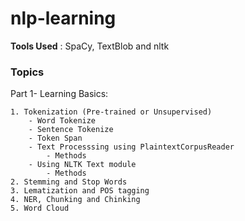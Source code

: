 # nlp-learning

**Tools Used** : SpaCy, TextBlob and nltk

### Topics
Part 1- Learning Basics:

    1. Tokenization (Pre-trained or Unsupervised)
        - Word Tokenize
        - Sentence Tokenize
        - Token Span
        - Text Processsing using PlaintextCorpusReader
            - Methods
        - Using NLTK Text module
            - Methods
    2. Stemming and Stop Words
    3. Lematization and POS tagging
    4. NER, Chunking and Chinking
    5. Word Cloud
